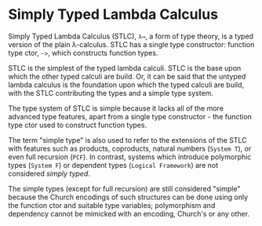 # Simply Typed Lambda Calculus

Simply Typed Lambda Calculus (STLC), `λ→`, a form of type theory, is a typed version of the plain λ-calculus. STLC has a single type constructor: function type ctor, `->`, which constructs function types.


STLC is the simplest of the typed lambda calculi. STLC is the base upon which the other typed calculi are build. Or, it can be said that the untyped lambda calculus is the foundation upon which the typed calculi are build, with the STLC contributing the types and a simple type system.

The type system of STLC is simple because it lacks all of the more advanced type features, apart from a single type constructor - the function type ctor used to construct function types.

The term "simple type" is also used to refer to the extensions of the STLC with features such as products, coproducts, natural numbers (`System T`), or even full recursion (`PCF`). In contrast, systems which introduce polymorphic types (`System F`) or dependent types (`Logical Framework`) are not considered *simply typed*.

The simple types (except for full recursion) are still considered "simple" because the Church encodings of such structures can be done using only the function ctor and suitable type variables; polymorphism and dependency cannot be mimicked with an encoding, Church's or any other.
